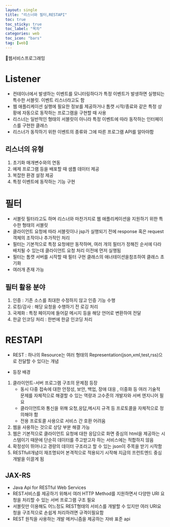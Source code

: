 ```yaml
---
layout: single
title: "리스너와 필터,RESTAPI"
toc: true
toc_sticky: true
toc_label: "목차"
categories: web
toc_icon: "bars"
tag: [web]
---
```


📘웹서비스프로그래밍

# Listener
- 컨테이너에서 발생하는 이벤트를 모니터링하다가 특정 이벤트가 발생하면 실행되는 특수한 서블릿. 이벤트 리스너라고도 함
- 웹 애플리케이션 실행에 필요한 정보를 제공하거나 톰캣 시작/종료와 같은 특정 상황에 자동으로 동작하는 프로그램을 구현할 때 사용
- 리스너는 일반적인 형태의 서블릿이 아니라 특정 이벤트에 따라 동작하는 인터페이스를 구현한 클래스
- 리스너가 동작하기 위한 이벤트의 종류와 그에 따른 프로그램 API를 알아야함

## 리스너의 유형
1. 초기화 매개변수와의 연동
2. 예제 프로그램 등을 배포할 때 샘플 데이터 제공
3. 복잡한 환경 설정 제공
4. 특정 이벤트에 동작하는 기능 구현

# 필터
- 서블릿 필터라고도 하며 리스너와 마찬가지로 웹 애플리케이션을 지원하기 위한 특수한 형태의 서블릿
- 클라이언트 요청에 따라 서블릿이나 jsp가 실행되기 전에 response 혹은 request 객체의 조작이나 추가적인 처리
- 필터는 기본적으로 특정 요청에만 동작하며, 여러 개의 필터가 정해진 순서에 다라 배치될 수 있는데 클라이언트 요청 처리 이전에 먼저 실행됨
- 필터는 톰캣 서버를 시작할 때 필터 구현 클래스의 애너테이션을참조하여 클래스 초기화
- 여러개 존재 가능 

## 필터 활용 분야
1. 인증 : 기존 소스를 최대한 수정하지 않고 인증 기능 수행
2. 로킹/감사 : 해당 요청을 수행하기 전 로깅 처리
3. 국제화 : 특정 페이지에 들어갈 메시지 등을 해당 언어로 변환하여 전달
4. 한글 인코딩 처리 : 한번에 한글 인코딩 처리

# RESTAPI
- REST : 하나의 Resource는 여러 형태의 Representation(json,xml,test,rss)으로 전달할 수 있다는 개념

- 등장 배경
1. 클라이언트-서버 프로그램 구조의 문제점 등장
    - 동시 다중 접속에 대한 안정성, 보안, 백업, 장애 대응 , 이중화 등 여러 기술적 문제를 자체적으로 해결할 수 있는 역량과 고수준의 개발자와 서버 엔지니어 필요
    - 클라이언트와 통신을 위해 요청,응답,메시지 규격 등 프로토콜을 자체적으로 정의해야 함
    - 전용 프로토콜 사용으로 서비스 간 호환 어려움
2. 웹을 사용하는 것으로 상당 부분 해결 가능
3. 웹은 기본적으로 클라이언트 요청에 대한 응답으로 화면 중심의 html을 제공하는 시스템이기 때문에 단순히 데이터를 주고받고자 하는 서비스에는 적합하지 않음
4. 확정성이 뛰어나고 경량의 데이터 구조라고 할 수 있는 json이 주목을 받기 시작함 
5. RESTfull개념이 재조명되어 본격적으로 적용되기 시작해 지금의 프런트엔드 중심 개발을 이끌게 됨

## JAX-RS
- Java Api for RESTful Web Services
- REST서비스를 제공하기 위해서 여러 HTTP Method를 지원하면서 다양한 URI 요청을 처리할 수 있는 서버 프로그램 구조 필요
- 서블릿만 이용해도 어느정도 REST형태의 서비스를 개발할 수 있지만 여러 URI요청을 구조적으로 손쉽게 처리하려면 규격이필요함
- REST 원칙을 사용하는 개발 메커니즘을 제공하는 자바 표준 api
